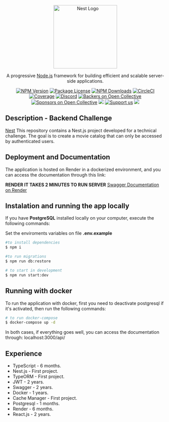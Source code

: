 <p align="center">
  <a href="http://nestjs.com/" target="blank"><img src="https://nestjs.com/img/logo-small.svg" width="200" alt="Nest Logo" /></a>
</p>

[circleci-image]: https://img.shields.io/circleci/build/github/nestjs/nest/master?token=abc123def456
[circleci-url]: https://circleci.com/gh/nestjs/nest

  <p align="center">A progressive <a href="http://nodejs.org" target="_blank">Node.js</a> framework for building efficient and scalable server-side applications.</p>
    <p align="center">
<a href="https://www.npmjs.com/~nestjscore" target="_blank"><img src="https://img.shields.io/npm/v/@nestjs/core.svg" alt="NPM Version" /></a>
<a href="https://www.npmjs.com/~nestjscore" target="_blank"><img src="https://img.shields.io/npm/l/@nestjs/core.svg" alt="Package License" /></a>
<a href="https://www.npmjs.com/~nestjscore" target="_blank"><img src="https://img.shields.io/npm/dm/@nestjs/common.svg" alt="NPM Downloads" /></a>
<a href="https://circleci.com/gh/nestjs/nest" target="_blank"><img src="https://img.shields.io/circleci/build/github/nestjs/nest/master" alt="CircleCI" /></a>
<a href="https://coveralls.io/github/nestjs/nest?branch=master" target="_blank"><img src="https://coveralls.io/repos/github/nestjs/nest/badge.svg?branch=master#9" alt="Coverage" /></a>
<a href="https://discord.gg/G7Qnnhy" target="_blank"><img src="https://img.shields.io/badge/discord-online-brightgreen.svg" alt="Discord"/></a>
<a href="https://opencollective.com/nest#backer" target="_blank"><img src="https://opencollective.com/nest/backers/badge.svg" alt="Backers on Open Collective" /></a>
<a href="https://opencollective.com/nest#sponsor" target="_blank"><img src="https://opencollective.com/nest/sponsors/badge.svg" alt="Sponsors on Open Collective" /></a>
  <a href="https://paypal.me/kamilmysliwiec" target="_blank"><img src="https://img.shields.io/badge/Donate-PayPal-ff3f59.svg"/></a>
    <a href="https://opencollective.com/nest#sponsor"  target="_blank"><img src="https://img.shields.io/badge/Support%20us-Open%20Collective-41B883.svg" alt="Support us"></a>
  <a href="https://twitter.com/nestframework" target="_blank"><img src="https://img.shields.io/twitter/follow/nestframework.svg?style=social&label=Follow"></a>
</p>
  <!--[![Backers on Open Collective](https://opencollective.com/nest/backers/badge.svg)](https://opencollective.com/nest#backer)
  [![Sponsors on Open Collective](https://opencollective.com/nest/sponsors/badge.svg)](https://opencollective.com/nest#sponsor)-->

## Description - Backend Challenge

[Nest](https://github.com/nestjs/nest) 
This repository contains a Nest.js project developed for a technical challenge. The goal is to create a movie catalog that can only be accessed by authenticated users.
  
## Deployment and Documentation

The application is hosted on Render in a dockerized environment, and you can access the documentation through this link:

**RENDER IT TAKES 2 MINUTES TO RUN SERVER**
[Swagger Documentation on Render](https://desafio-mks-psel.onrender.com/api)

## Instalation and running the app locally

If you have **PostgreSQL** installed locally on your computer, execute the following commands:

Set the enviroments variables on file **.env.example**

```bash
#to install dependencies
$ npm i

#to run migrations
$ npm run db:restore

# to start in development
$ npm run start:dev
```


## Running with docker

To run the application with docker, first you need to deactivate postgresql if it's activated, then run the following commands:

```bash
# to run docker-compose
$ docker-compose up -d
```

In both cases, if everything goes well, you can access the documentation through: localhost:3000/api/

## Experience

- TypeScript - 6 months.
- Nest.js - First project.
- TypeORM - First project.
- JWT - 2 years.
- Swagger - 2 years.
- Docker - 1 years.
- Cache Manager - First project.
- Postgresql - 1 months.
- Render - 6 months.
- React.js - 2 years.
